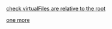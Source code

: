 <!--
 - SPDX-FileCopyrightText: 2022 Serokell <https://serokell.io>
 -
 - SPDX-License-Identifier: MPL-2.0
 -->

[check virtualFiles are relative to the root](./a.md)

[one more](../two/b.md)
